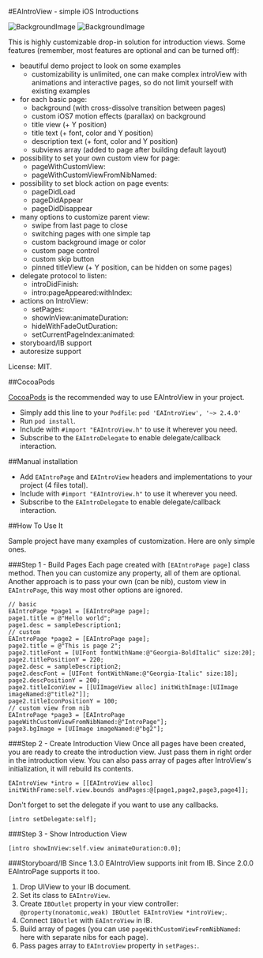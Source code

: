 #EAIntroView - simple iOS Introductions

![BackgroundImage](https://raw.github.com/ealeksandrov/EAIntroView/master/1.png)
![BackgroundImage](https://raw.github.com/ealeksandrov/EAIntroView/master/2.png)

This is highly customizable drop-in solution for introduction views.
Some features (remember, most features are optional and can be turned off):

* beautiful demo project to look on some examples
	* customizability is unlimited, one can make complex introView with animations and interactive pages, so do not limit yourself with existing examples
* for each basic page: 
	* background (with cross-dissolve transition between pages)
	* custom iOS7 motion effects (parallax) on background
	* title view (+ Y position)
	* title text (+ font, color and Y position)
	* description text (+ font, color and Y position)
	* subviews array (added to page after building default layout)
* possibility to set your own custom view for page:
	* pageWithCustomView:
	* pageWithCustomViewFromNibNamed:
* possibility to set block action on page events:
	* pageDidLoad
	* pageDidAppear
	* pageDidDisappear
* many options to customize parent view:
	* swipe from last page to close
	* switching pages with one simple tap
	* custom background image or color
	* custom page control
	* custom skip button
	* pinned titleView (+ Y position, can be hidden on some pages)
* delegate protocol to listen:
	* introDidFinish:
	* intro:pageAppeared:withIndex:
* actions on IntroView:
	* setPages:
	* showInView:animateDuration:
	* hideWithFadeOutDuration:
	* setCurrentPageIndex:animated:
* storyboard/IB support
* autoresize support

License: MIT.

##CocoaPods

[CocoaPods](http://cocoapods.org/) is the recommended way to use EAIntroView in your project. 

* Simply add this line to your `Podfile`: `pod 'EAIntroView', '~> 2.4.0'`
* Run `pod install`.
* Include with `#import "EAIntroView.h"` to use it wherever you need.
* Subscribe to the `EAIntroDelegate` to enable delegate/callback interaction.

##Manual installation

* Add `EAIntroPage` and `EAIntroView` headers and implementations to your project (4 files total).
* Include with `#import "EAIntroView.h"` to use it wherever you need.
* Subscribe to the `EAIntroDelegate` to enable delegate/callback interaction.

##How To Use It

Sample project have many examples of customization. Here are only simple ones.

###Step 1 - Build Pages
Each page created with `[EAIntroPage page]` class method. Then you can customize any property, all of them are optional. Another approach is to pass your own (can be nib), custom view in `EAIntroPage`, this way most other options are ignored.

```objc
// basic
EAIntroPage *page1 = [EAIntroPage page];
page1.title = @"Hello world";
page1.desc = sampleDescription1;
// custom
EAIntroPage *page2 = [EAIntroPage page];
page2.title = @"This is page 2";
page2.titleFont = [UIFont fontWithName:@"Georgia-BoldItalic" size:20];
page2.titlePositionY = 220;
page2.desc = sampleDescription2;
page2.descFont = [UIFont fontWithName:@"Georgia-Italic" size:18];
page2.descPositionY = 200;
page2.titleIconView = [[UIImageView alloc] initWithImage:[UIImage imageNamed:@"title2"]];
page2.titleIconPositionY = 100;
// custom view from nib
EAIntroPage *page3 = [EAIntroPage pageWithCustomViewFromNibNamed:@"IntroPage"];
page3.bgImage = [UIImage imageNamed:@"bg2"];
```


###Step 2 - Create Introduction View
Once all pages have been created,  you are ready to create the introduction view. Just pass them in right order in the introduction view. You can also pass array of pages after IntroView's initialization, it will rebuild its contents.


```objc
EAIntroView *intro = [[EAIntroView alloc] initWithFrame:self.view.bounds andPages:@[page1,page2,page3,page4]];
```

Don't forget to set the delegate if you want to use any callbacks.

```objc
[intro setDelegate:self];
```

###Step 3 - Show Introduction View

```objc
[intro showInView:self.view animateDuration:0.0];
```

###Storyboard/IB
Since 1.3.0 EAIntroView supports init from IB. Since 2.0.0 EAIntroPage supports it too.

1. Drop UIView to your IB document.
2. Set its class to `EAIntroView`.
3. Create `IBOutlet` property in your view controller: `@property(nonatomic,weak) IBOutlet EAIntroView *introView;`.
4. Connect `IBOutlet` with `EAIntroView` in IB.
5. Build array of pages (you can use `pageWithCustomViewFromNibNamed:` here with separate nibs for each page).
6. Pass pages array to `EAIntroView` property in `setPages:`.